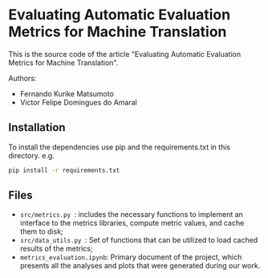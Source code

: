# Evaluating Automatic Evaluation Metrics for Machine Translation

This is the source code of the article "Evaluating Automatic Evaluation Metrics for Machine Translation". 

Authors:

- Fernando Kurike Matsumoto
- Victor Felipe Domingues do Amaral

## Installation

To install the dependencies use pip and the requirements.txt in this directory. e.g.

```bash
pip install -r requirements.txt
```

## Files

- ``src/metrics.py ``: includes the necessary functions to implement an interface to the metrics libraries, compute metric values, and cache them to disk;
- ``src/data_utils.py ``: Set of functions that can be utilized to load cached results of the metrics;
- ``metrics_evaluation.ipynb``: Primary document of the project, which presents all the analyses and plots that were generated during our work.